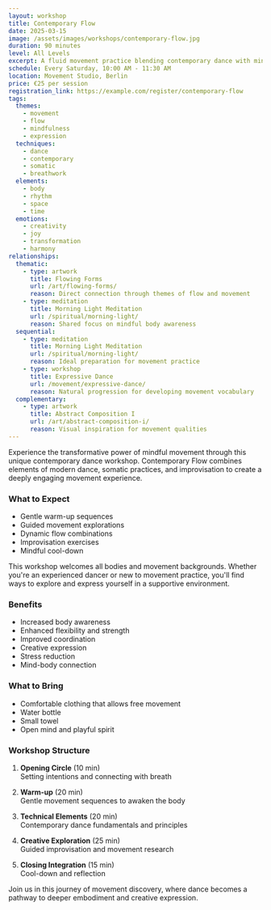 ```yaml
---
layout: workshop
title: Contemporary Flow
date: 2025-03-15
image: /assets/images/workshops/contemporary-flow.jpg
duration: 90 minutes
level: All Levels
excerpt: A fluid movement practice blending contemporary dance with mindful awareness, connecting body, breath, and creative expression.
schedule: Every Saturday, 10:00 AM - 11:30 AM
location: Movement Studio, Berlin
price: €25 per session
registration_link: https://example.com/register/contemporary-flow
tags:
  themes:
    - movement
    - flow
    - mindfulness
    - expression
  techniques:
    - dance
    - contemporary
    - somatic
    - breathwork
  elements:
    - body
    - rhythm
    - space
    - time
  emotions:
    - creativity
    - joy
    - transformation
    - harmony
relationships:
  thematic:
    - type: artwork
      title: Flowing Forms
      url: /art/flowing-forms/
      reason: Direct connection through themes of flow and movement
    - type: meditation
      title: Morning Light Meditation
      url: /spiritual/morning-light/
      reason: Shared focus on mindful body awareness
  sequential:
    - type: meditation
      title: Morning Light Meditation
      url: /spiritual/morning-light/
      reason: Ideal preparation for movement practice
    - type: workshop
      title: Expressive Dance
      url: /movement/expressive-dance/
      reason: Natural progression for developing movement vocabulary
  complementary:
    - type: artwork
      title: Abstract Composition I
      url: /art/abstract-composition-i/
      reason: Visual inspiration for movement qualities
---
```


Experience the transformative power of mindful movement through this unique contemporary dance workshop. Contemporary Flow combines elements of modern dance, somatic practices, and improvisation to create a deeply engaging movement experience.

### What to Expect

- Gentle warm-up sequences
- Guided movement explorations
- Dynamic flow combinations
- Improvisation exercises
- Mindful cool-down

This workshop welcomes all bodies and movement backgrounds. Whether you're an experienced dancer or new to movement practice, you'll find ways to explore and express yourself in a supportive environment.

### Benefits

- Increased body awareness
- Enhanced flexibility and strength
- Improved coordination
- Creative expression
- Stress reduction
- Mind-body connection

### What to Bring

- Comfortable clothing that allows free movement
- Water bottle
- Small towel
- Open mind and playful spirit

### Workshop Structure

1. **Opening Circle** (10 min)  
   Setting intentions and connecting with breath

2. **Warm-up** (20 min)  
   Gentle movement sequences to awaken the body

3. **Technical Elements** (20 min)  
   Contemporary dance fundamentals and principles

4. **Creative Exploration** (25 min)  
   Guided improvisation and movement research

5. **Closing Integration** (15 min)  
   Cool-down and reflection

Join us in this journey of movement discovery, where dance becomes a pathway to deeper embodiment and creative expression.
